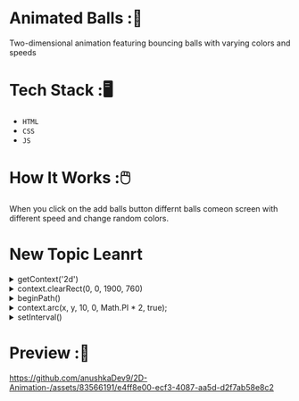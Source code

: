 # Animated Balls :🎱
Two-dimensional animation featuring bouncing balls with varying colors and speeds 
# Tech Stack :🖥️
- `HTML`<br/>
- `CSS`<br/>
- `JS`<br/>
# How It Works :🖱️
When you click on the add balls button differnt balls comeon screen with different speed and change random colors.<br/>
# New Topic Leanrt
<details>
<summary>getContext('2d')</summary>
• **Purpose**: This line of JavaScript code retrieves a 2D drawing context for a canvas element, allowing you to create 2D graphics on that canvas.<br/>
- • getContext() is a method that returns a drawing context object, which provides the tools for drawing on the canvas.<br/>
- '2d': This argument specifies that you want a 2D drawing context. Other possible contexts include 'webgl' for 3D graphics and 'webgl2' for advanced 3D graphics.<br/>
</details>
<details>
  <summary>context.clearRect(0, 0, 1900, 760)</summary>
  clearRect() is a method of the 2D canvas context that clears (erases) a rectangular region on the canvas. <br/>
  <pre>
    context.clearRect(x, y, width, height);
  </pre>
</details>
<details>
  <summary> beginPath()</summary>
 beginPath() starts a new path or resets an existing path on a 2D canvas context.<br/>
</details>
<details>
  <summary>context.arc(x, y, 10, 0, Math.PI * 2, true);</summary>
 x: The x-coordinate of the circle's center.<br/>
y: The y-coordinate of the circle's center.<br/>
10: The radius of the circle (in pixels).<br/>
0: The starting angle of the arc, measured in radians (0 radians is at the 3 o'clock position on the circle).<br/>
Math.PI * 2: The ending angle of the arc, equal to 2π radians, which completes a full circle.<br/>
true: Specifies that the arc should be drawn counterclockwise.<br/>
</details>
<details>
  <summary>setInterval()</summary>
method calls a function at specified intervals (in milliseconds)<br/>
</details>

# Preview :🎥



https://github.com/anushkaDev9/2D-Animation-/assets/83566191/e4ff8e00-ecf3-4087-aa5d-d2f7ab58e8c2


